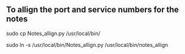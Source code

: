 ## To allign the port and service numbers for the notes


sudo cp Notes_allign.py /usr/local/bin/

sudo ln -s /usr/local/bin/Notes_allign.py /usr/local/bin/notes_allign
